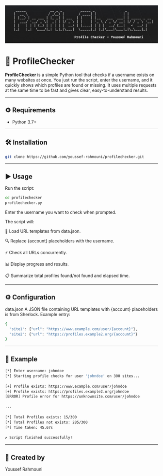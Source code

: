 ![ProfileChecker](https://github.com/youssef-rahmouni/profilechecker/blob/main/other/11.jpg)

# 🔎 ProfileChecker

**ProfileChecker** is a simple Python tool that checks if a username exists on many websites at once. You just run the script, enter the username, and it quickly shows which profiles are found or missing. It uses multiple requests at the same time to be fast and gives clear, easy-to-understand results.

---

## ⚙️ Requirements

- Python 3.7+

---

## 🛠 Installation
```bash
git clone https://github.com/youssef-rahmouni/profilechecker.git
```
 

---

## ▶️ Usage

Run the script:

```bash
cd profilechecker
profilechecker.py
```

Enter the username you want to check when prompted.

The script will:

🔄 Load URL templates from data.json.

🔍 Replace {account} placeholders with the username.

⚡ Check all URLs concurrently.

📊 Display progress and results.

📋 Summarize total profiles found/not found and elapsed time.

---

## ⚙️ Configuration

data.json
A JSON file containing URL templates with {account} placeholders is from Sherlock.
Example entry:

```bash
{
  "site1": {"url": "https://www.example.com/user/{account}"},
  "site2": {"url": "https://profiles.example2.org/{account}"}
}
```

---

## 📝 Example
```bash
[*] Enter username: johndoe
[*] Starting profile checks for user 'johndoe' on 300 sites...

[+] Profile exists: https://www.example.com/user/johndoe
[+] Profile exists: https://profiles.example2.org/johndoe
[ERROR] Profile error for https://unknownsite.com/user/johndoe

...

[*] Total Profiles exists: 15/300
[*] Total Profiles not exists: 285/300
[*] Time taken: 45.67s

✔ Script finished successfully!
```

---

## 👤 Created by

Youssef Rahmouni
